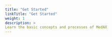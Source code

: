 ```yaml
---
title: "Get Started"
linkTitle: "Get Started"
weight: 1
description: >
Learn the basic concepts and processes of MedAX
---
```


